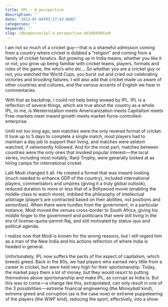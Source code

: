 ```yaml
---
title: IPL — A perspective
description: ''
date: '2013-07-04T03:17:43.000Z'
categories: ''
keywords: ''
slug: /@kuppurao/ipl-a-perspective-eb3d84d991e8
---
```


I am not so much of a cricket guy — that is a shameful admission coming from a country where cricket is dubbed a “religion” and coming from a family of cricket fanatics. But growing up in India means, whether you like it or not, you grow up being familiar with cricket teams, players, formats and rules of the game, the who’s who etc.…So whether you are a cricket guy or not, you watched the World Cups, you burst out and cried out celebrating victories and brooding failures. I will also add that cricket made us aware of other countries and cultures, and the various accents of English we hear in commentaries.

With that as backdrop, I could not help being wowed by IPL. IPL is a reflection of several things, which are true about the country as a whole. IPL, to me, is Westernization meets Americanization meets Capitalism meets Free-markets meet inward growth meets market-force-controlled-enterprise.

Until not too long ago, test matches were the only revered format of cricket. It took up to 5 days to complete a single match, most players had to maintain a day job to support their living, and matches were seldom watched, if vehemently followed. And for the most part, matches between countries were the only ones that invoked popular interest — the local series, including most notably, Ranji Trophy, were generally looked at as hiring camps for international cricket.

Lalit Modi changed it all. He created a format that was inward-looking (much needed to enhance GDP of the country), included international players, commentators and umpires (giving it a truly global outlook), reduced duration to more or less that of a Bollywood movie (enabling the middle-class to watch more), imbibed the philosophy of intellectual arbitrage (player’s are contracted based on their abilities, not positions and seniorities). When there were hurdles from the government, in a particular instance, Modi moved the venues cross-border to South Africa, giving his middle finger to the government and politicians that were still living in the era of license-quota-permit-Raj, and still motivated by status-quo and political agenda.

I realize now that Modi is known for the wrong reasons, but I still regard him as a man of the New India and his actions reflection of where India is headed in general.

Unfortunately, IPL now suffers the perils of the aspect of capitalism, which breeds greed. Back in the 80s, we had players who earned very little from a career in cricket, but were held very high for their sportsmanship. Today, the market pays them a lot of money, but they would resort to putting themselves above sportsmanship and make IPL, as corrupt as India is. But this was to come — a change like this, extrapolated, can only result in one of the 3 possibilities — extreme financial engineering (the _Moneyball_ kind), extreme greed and corruption (as is the case now) or extreme puppeteering of the players (the _WWF_ kind), reducing the sport, effectively, into a show.